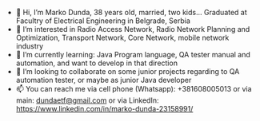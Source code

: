 - 👋 Hi, I’m Marko Dunda, 38 years old, married, two kids... Graduated at Facultry of Electrical Engineering in Belgrade, Serbia
- 👀 I’m interested in Radio Access Network, Radio Network Planning and Optimization, Transport Network, Core Network, mobile network industry
- 🌱 I’m currently learning: Java Program language, QA tester manual and automation, and want to develop in that direction
- 💞️ I’m looking to collaborate on some junior projects regarding to QA automation tester, or maybe as junior Java developer
- 📫 You can reach me via cell phone (Whatsapp): +381608005013
or via main: dundaetf@gmail.com
or via LinkedIn: https://www.linkedin.com/in/marko-dunda-23158991/

<!---
emadund/emadund is a ✨ special ✨ repository because its `MarkoDunda_introduction.md` (this file) appears on your GitHub profile.
You can click the Preview link to take a look at your changes.
--->
